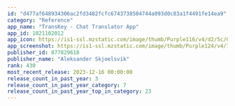 ```yaml
---
id: "d477af648934306ac2fd3482fcfc6743738504744a093d0c83a1f4491fe14ea9"
category: "Reference"
app_name: "TransKey - Chat Translator App"
app_id: 1021102012
app_icon: https://is1-ssl.mzstatic.com/image/thumb/Purple116/v4/d2/5c/0d/d25c0d16-dfbb-bba4-6b4e-c8a198da37e8/AppIcon-1x_U007emarketing-0-5-0-0-85-220-0.png/1024x1024bb.png
app_screenshot: https://is1-ssl.mzstatic.com/image/thumb/Purple124/v4/7e/ca/95/7eca9570-6037-2f59-da99-2843d401f622/pr_source.png/1242x2688bb.png
publisher_id: 877829618
publisher_name: "Aleksander Skjoelsvik"
rank: 430
most_recent_release: 2023-12-16 00:00:00
release_count_in_past_year: 3
release_count_in_past_year_category: 7
release_count_in_past_year_top_in_category: 23
---
```

